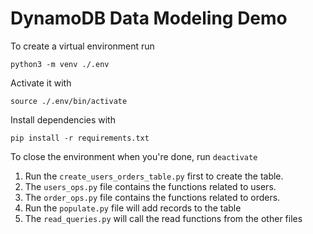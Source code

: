 # DynamoDB Data Modeling Demo

To create a virtual environment run

`python3 -m venv ./.env`

Activate it with 

`source ./.env/bin/activate`

Install dependencies with

`pip install -r requirements.txt`
    
To close the environment when you're done, run `deactivate`

1. Run the `create_users_orders_table.py` first to create the table.
2. The `users_ops.py` file contains the functions related to users.
3. The `order_ops.py` file contains the functions related to orders.
4. Run the `populate.py` file will add records to the table
5. The `read_queries.py` will call the read functions from the other files